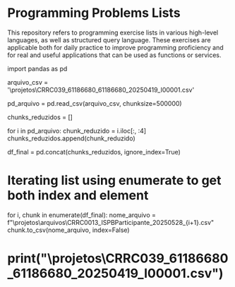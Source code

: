 # Programming Problems Lists
This repository refers to programming exercise lists in various high-level languages, as well as structured query language. These exercises are applicable both for daily practice to improve programming proficiency and for real and useful applications that can be used as functions or services.



import pandas as pd

arquivo_csv = '\\projetos\\CRRC039_61186680_61186680_20250419_I00001.csv'

pd_arquivo = pd.read_csv(arquivo_csv, chunksize=500000)

chunks_reduzidos = []

for i in pd_arquivo:
	chunk_reduzido = i.iloc[:, :4]
	chunks_reduzidos.append(chunk_reduzido)

df_final = pd.concat(chunks_reduzidos, ignore_index=True)


# Iterating list using enumerate to get both index and element
for i, chunk in enumerate(df_final):
	nome_arquivo = f"\\projetos\arquivos\\CRRC0013_ISPBParticipante_20250528_{i+1}.csv"
	chunk.to_csv(nome_arquivo, index=False)

# print("\\projetos\\CRRC039_61186680_61186680_20250419_I00001.csv")
